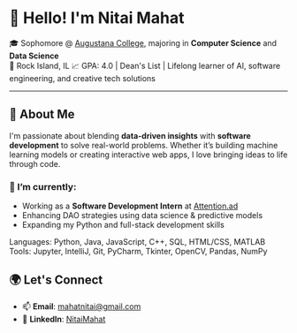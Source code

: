 # 👋 Hello! I'm Nitai Mahat

🎓 Sophomore @ [Augustana College](https://www.augustana.edu/), majoring in **Computer Science** and **Data Science**  
📍 Rock Island, IL
📈 GPA: 4.0 | Dean's List | Lifelong learner of AI, software engineering, and creative tech solutions

---

## 🧠 About Me

I'm passionate about blending **data-driven insights** with **software development** to solve real-world problems. Whether it’s building machine learning models or creating interactive web apps, I love bringing ideas to life through code.

### 🔭 I’m currently:
- Working as a **Software Development Intern** at [Attention.ad](https://attention.ad)
- Enhancing DAO strategies using data science & predictive models
- Expanding my Python and full-stack development skills


Languages: Python, Java, JavaScript, C++, SQL, HTML/CSS, MATLAB  
Tools: Jupyter, IntelliJ, Git, PyCharm, Tkinter, OpenCV, Pandas, NumPy  

## 🌍 Let's Connect

- 📫 **Email**: mahatnitai@gmail.com
- 💼 **LinkedIn**: [NitaiMahat](https://www.linkedin.com/in/nitai-mahat-47079b347/)
